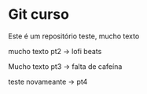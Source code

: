 # Git curso

Este é um repositório teste, mucho texto

mucho texto pt2 -> lofi beats

Mucho texto pt3 -> falta de cafeína

teste novameante -> pt4
